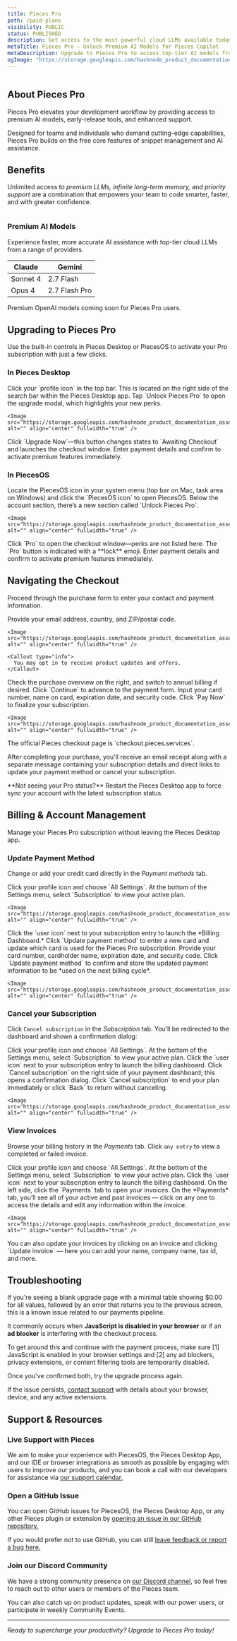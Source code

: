 ```yaml
---
title: Pieces Pro
path: /paid-plans
visibility: PUBLIC
status: PUBLISHED
description: Get access to the most powerful cloud LLMs available today with Pieces Pro.
metaTitle: Pieces Pro – Unlock Premium AI Models for Pieces Copilot
metaDescription: Upgrade to Pieces Pro to access top-tier AI models from Claude, Gemini, and OpenAI and boost Pieces Copilot’s speed and accuracy instantly.
ogImage: "https://storage.googleapis.com/hashnode_product_documentation_assets/og_images/pieces_more/paid_plans.png"
---
```


<Image src="https://storage.googleapis.com/hashnode_product_documentation_assets/paid_plan/pieces-pro.png" alt="" align="center" fullwidth="true" />

## About Pieces Pro

Pieces Pro elevates your development workflow by providing access to premium AI models, early-release tools, and enhanced support.

Designed for teams and individuals who demand cutting-edge capabilities, Pieces Pro builds on the free core features of snippet management and AI assistance.

## Benefits

Unlimited access to *premium LLMs, infinite long-term memory,* and *priority support* are a combination that empowers your team to code smarter, faster, and with greater confidence.

<Image src="https://storage.googleapis.com/hashnode_product_documentation_assets/paid_plan/modal_popup.png" alt="" align="center" fullwidth="true" />

### Premium AI Models

Experience faster, more accurate AI assistance with top-tier cloud LLMs from a range of providers.

| **Claude** | **Gemini**    |
| ---------- | ------------- |
| Sonnet 4   | 2.7 Flash     |
| Opus 4     | 2.7 Flash Pro |

<Callout type="tip">
  Premium OpenAI models coming soon for Pieces Pro users.
</Callout>

## Upgrading to Pieces Pro

Use the built-in controls in Pieces Desktop or PiecesOS to activate your Pro subscription with just a few clicks.

### In Pieces Desktop

<Steps>
  <Step title="Open Menu">
    Click your `profile icon` in the top bar. This is located on the right side of the search bar within the Pieces Desktop app.
  </Step>

  <Step title="Select Unlock Pieces Pro">
    Tap `Unlock Pieces Pro` to open the upgrade modal, which highlights your new perks.

    <Image src="https://storage.googleapis.com/hashnode_product_documentation_assets/paid_plan/upgrade_perks.png" alt="" align="center" fullwidth="true" />
  </Step>

  <Step title="Begin Checkout">
    Click `Upgrade Now`—this button changes states to `Awaiting Checkout` and launches the checkout window.
  </Step>

  <Step title="Complete Purchase">
    Enter payment details and confirm to activate premium features immediately.
  </Step>
</Steps>

### In PiecesOS

<Steps>
  <Step title="Open PiecesOS">
    Locate the PiecesOS icon in your system menu (top bar on Mac, task area on Windows) and click the `PiecesOS icon` to open PiecesOS.
  </Step>

  <Step title="Locate the Unlock Pieces Pro section">
    Below the account section, there’s a new section called `Unlock Pieces Pro`.

    <Image src="https://storage.googleapis.com/hashnode_product_documentation_assets/paid_plan/pieces_upgrade_os.png" alt="" align="center" fullwidth="true" />
  </Step>

  <Step title="Unlock Pro">
    Click `Pro` to open the checkout window—perks are not listed here. The `Pro` button is indicated with a **lock** emoji.
  </Step>

  <Step title="Complete Purchase">
    Enter payment details and confirm to activate premium features immediately.
  </Step>
</Steps>

## Navigating the Checkout

Proceed through the purchase form to enter your contact and payment information.

<Steps>
  <Step title="Enter Contact Information">
    Provide your email address, country, and ZIP/postal code.

    <Image src="https://storage.googleapis.com/hashnode_product_documentation_assets/paid_plan/checkout_details_page.png" alt="" align="center" fullwidth="true" />

    <Callout type="info">
      You may opt in to receive product updates and offers.
    </Callout>
  </Step>

  <Step title="Review Order Summary">
    Check the purchase overview on the right, and switch to annual billing if desired.
  </Step>

  <Step title="Proceed to Payment">
    Click `Continue` to advance to the payment form.
  </Step>

  <Step title="Enter Payment Details">
    Input your card number, name on card, expiration date, and security code.
  </Step>

  <Step title="Confirm Purchase">
    Click `Pay Now` to finalize your subscription.

    <Image src="https://storage.googleapis.com/hashnode_product_documentation_assets/paid_plan/thank_you_page.png" alt="" align="center" fullwidth="true" />
  </Step>
</Steps>

<Callout type="alert">
  The official Pieces checkout page is `checkout.pieces.services`.
</Callout>

After completing your purchase, you'll receive an email receipt along with a separate message containing your subscription details and direct links to update your payment method or cancel your subscription.

<Callout type="tip">
  **Not seeing your Pro status?** Restart the Pieces Desktop app to force sync your account with the latest subscription status.
</Callout>

## Billing & Account Management

Manage your Pieces Pro subscription without leaving the Pieces Desktop app.

### Update Payment Method

Change or add your credit card directly in the *Payment methods* tab.

<Steps>
  <Step title="Open Settings">
    Click your profile icon and choose `All Settings`.
  </Step>

  <Step title="Scroll to Subscriptions">
    At the bottom of the Settings menu, select `Subscription` to view your active plan.

    <Image src="https://storage.googleapis.com/hashnode_product_documentation_assets/paid_plan/subscription_tab_fixed.png" alt="" align="center" fullwidth="true" />
  </Step>

  <Step title="Open Payment Dashboard">
    Click the `user icon` next to your subscription entry to launch the *Billing Dashboard.*
  </Step>

  <Step title="Add or Edit Card">
    Click `Update payment method` to enter a new card and update which card is used for the Pieces Pro subscription.
  </Step>

  <Step title="Enter Card Details">
    Provide your card number, cardholder name, expiration date, and security code.
  </Step>

  <Step title="Save Changes">
    Click `Update payment method` to confirm and store the updated payment information to be *used on the next billing cycle*.

    <Image src="https://storage.googleapis.com/hashnode_product_documentation_assets/paid_plan/update_payment_method.png" alt="" align="center" fullwidth="true" />
  </Step>
</Steps>

### Cancel your Subscription

Click `Cancel subscription` in the *Subscription* tab. You’ll be redirected to the dashboard and shown a confirmation dialog:

<Steps>
  <Step title="Open Settings">
    Click your profile icon and choose `All Settings`.
  </Step>

  <Step title="Access Subscription Section">
    At the bottom of the Settings menu, select `Subscription` to view your active plan.
  </Step>

  <Step title="Open Payment Dashboard">
    Click the `user icon` next to your subscription entry to launch the billing dashboard.
  </Step>

  <Step title="Launch Cancellation Dialog">
    Click `Cancel subscription` on the right side of your payment dashboard; this opens a confirmation dialog.
  </Step>

  <Step title="Choose an Option">
    Click `Cancel subscription` to end your plan immediately or click `Back` to return without canceling.

    <Image src="https://storage.googleapis.com/hashnode_product_documentation_assets/paid_plan/cancel_subscription_active.png" alt="" align="center" fullwidth="true" />
  </Step>
</Steps>

### View Invoices

Browse your billing history in the *Payments* tab. Click `any entry` to view a completed or failed invoice.

<Steps>
  <Step title="Open Settings">
    Click your profile icon and choose `All Settings`.
  </Step>

  <Step title="Access Subscription Section">
    At the bottom of the Settings menu, select `Subscription` to view your active plan.
  </Step>

  <Step title="Open Payment Dashboard">
    Click the `user icon` next to your subscription entry to launch the billing dashboard.
  </Step>

  <Step title="Open Payments Tab">
    On the left side, click the `Payments` tab to open your invoices.
  </Step>

  <Step title="Choose an Invoice">
    On the *Payments* tab, you’ll see all of your active and past invoices — click on any one to access the details and edit any information within the invoice.

    <Image src="https://storage.googleapis.com/hashnode_product_documentation_assets/paid_plan/invoice_page.png" alt="" align="center" fullwidth="true" />
  </Step>
</Steps>

<Callout type="tip">
  You can also update your invoices by clicking on an invoice and clicking `Update invoice` — here you can add your name, company name, tax id, and more.
</Callout>

## Troubleshooting

If you're seeing a blank upgrade page with a minimal table showing $0.00 for all values, followed by an error that returns you to the previous screen, this is a known issue related to our payments pipeline.

It commonly occurs when **JavaScript is disabled in your browser** or if an **ad blocker** is interfering with the checkout process.

To get around this and continue with the payment process, make sure \[1] JavaScript is enabled in your browser settings and \[2] any ad blockers, privacy extensions, or content filtering tools are temporarily disabled.

Once you've confirmed both, try the upgrade process again.

<Callout type="alert">
  If the issue persists, <a target="_blank" href="https://github.com/pieces-app/support/issues">contact support</a> with details about your browser, device, and any active extensions.
</Callout>

## Support & Resources

### Live Support with Pieces

We aim to make your experience with PiecesOS, the Pieces Desktop App, and our IDE or browser integrations as smooth as possible by engaging with users to improve our products, and you can book a call with our developers for assistance via <a target="_blank" href="https://calendar.google.com/calendar/u/0/appointments/schedules/AcZssZ22WJ2Htd2wRMJhueCNYc0xbFBFCAN-khijcuoXACd_Uux3wIhgZeGkzDRcqD3teamAI-CwCHpr">our support calendar.</a>

### Open a GitHub Issue<a target="_blank" href="/extensions-plugins/sublime#get-support-or-share-feedback">**​**</a>

You can open GitHub issues for PiecesOS, the Pieces Desktop App, or any other Pieces plugin or extension by <a target="_blank" href="https://github.com/pieces-app/support/issues">opening an issue in our GitHub repository.</a>

If you would prefer not to use GitHub, you can still <a target="_blank" href="https://getpieces.typeform.com/to/mCjBSIjF#page=docs-support">leave feedback or report a bug here.</a>

### Join our Discord Community

We have a strong community presence on <a target="_blank" href="https://discord.com/invite/getpieces">our Discord channel,</a> so feel free to reach out to other users or members of the Pieces team.

You can also catch up on product updates, speak with our power users, or participate in weekly Community Events.

***

*Ready to supercharge your productivity? Upgrade to Pieces Pro today!*
